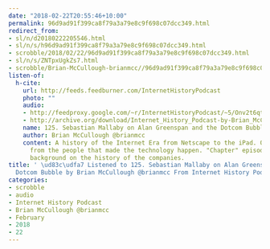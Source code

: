```yaml
---
date: "2018-02-22T20:55:46+10:00"
permalink: 96d9ad91f399ca8f79a3a79e8c9f698c07dcc349.html
redirect_from:
- sl/n/d20180222205546.html
- sl/n/s/h96d9ad91f399ca8f79a3a79e8c9f698c07dcc349.html
- scrobble/2018/02/22/96d9ad91f399ca8f79a3a79e8c9f698c07dcc349.html
- sl/n/s/ZNTpxUgkZs7.html
- scrobble/Brian-McCullough-brianmcc//96d9ad91f399ca8f79a3a79e8c9f698c07dcc349.html
listen-of:
  h-cite:
    url: http://feeds.feedburner.com/InternetHistoryPodcast
    photo: ""
    audio:
    - http://feedproxy.google.com/~r/InternetHistoryPodcast/~5/Onv2t6qtYTs/125._Sebastian_Mallaby_on_Alan_Greenspan_and_the_Dotcom_Bubble.mp3
    - http://archive.org/download/Internet_History_Podcast-by-Brian_McCullough/125_Sebastian_Mallaby_on_Alan_Greenspan_and_the_Dotcom_Bubble.mp3
    name: 125. Sebastian Mallaby on Alan Greenspan and the Dotcom Bubble
    author: Brian McCullough @brianmcc
    content: A history of the Internet Era from Netscape to the iPad. Oral histories
      from the people that made the technology happen. "Chapter" episodes providing
      background on the history of the companies.
title: ' \ud83c\udfa7 Listened to 125. Sebastian Mallaby on Alan Greenspan and the
  Dotcom Bubble by Brian McCullough @brianmcc From Internet History Podcast'
categories:
- scrobble
- audio
- Internet History Podcast
- Brian McCullough @brianmcc
- February
- 2018
- 22
---
```

